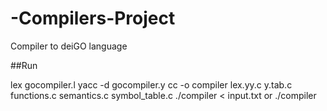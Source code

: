 # -Compilers-Project

Compiler to deiGO language

##Run

lex gocompiler.l
yacc -d gocompiler.y
cc -o compiler lex.yy.c y.tab.c functions.c semantics.c symbol_table.c
./compiler < input.txt or ./compiler
